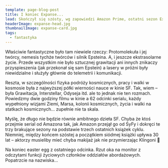 ```yaml
---
template: page-blog-post
title: I koniec Expanse...
lead: Skończył się szósty, wg zapowiedzi Amazon Prime, ostatni sezon Expanse. Żal, żal, serce płacze, był to bowiem chyba najtwardszy serial SF ever.
headerImage: expanse-head.jpg
thumbnailImage: expanse-card.jpg
tags:
  - fantastyka
---
```


Właściwie fantastyczne było tam niewiele rzeczy: Protomolekuła i jej twórcy, nemesis tychże twórców i silnik Epsteina. A, i jeszcze ekstrasolarne życie. Przede wszystkim nie było sztucznej grawitacji ani innych znikaczy przyspieszenia (jak przekonał się sam Epstein) a lasery w próżni były niewidzialne i służyły głównie do telemetrii i komunikacji.

Reszta, w szczególności fizyka podróży kosmicznych, pracy i walki w kosmosie była z najwyższej półki wierności nauce w kinie SF. Tak, wiem – była Grawitacja, Interstellar, Odyseja itd. ale to jednak nie ten rozmach. Powiedzmy dwie godziny filmu w kinie a 62 odcinki serialu, każdy wypełniony wizjami Ziemi, Marsa, kolonii kosmicznych, życia i walki na statkach kosmicznych… zupełnie nie ta skala.

Myślę, że długo nie będzie równie ambitnego dzieła SF. Chyba że ktoś przejmie serial od Amazona tak, jak Amazon przejął go od SyFy i dokręci te trzy brakujące sezony na podstawie trzech ostatnich książek cyklu. Niemniej, między końcem szóstej a początkiem siódmej książki upływa 30 lat – aktorzy musieliby mieć chyba makijaż jak nie przymierzając Klingoni 🙂

Na koniec easter egg z ostatniego odcinka. Rzut oka na monitor z odczytami funkcji życiowych członków oddziałów abordażowych. Popatrzcie na nazwiska…

<block id="article-img1" type="media" template="lightbox-image" src="expanse-boarding-party-names.jpg" title="Drużyny abordażowe" />